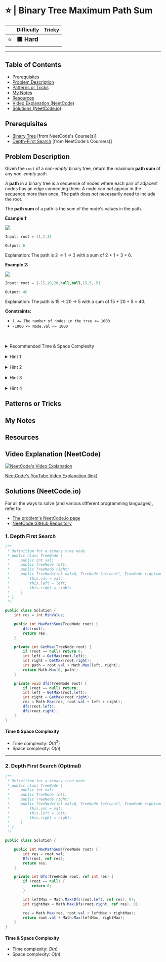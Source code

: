 # ⭐ | Binary Tree Maximum Path Sum

|   | Difficulty | Tricky |
|---|------------|--------|
| <big>⭐<big> | <big>**🟥 Hard**</big> | <big></big> |


---

## Table of Contents

- [Prerequisites](#prerequisites)
- [Problem Description](#problem-description)
- [Patterns or Tricks](#patterns-or-tricks)
- [My Notes](#my-notes)
- [Resources](#resources)
- [Video Explanation (NeetCode)](#video-explanation-neetcode)
- [Solutions (NeetCode.io)](#solutions-neetcodeio)
    


## Prerequisites
- [Binary Tree](https://neetcode.io/courses/dsa-for-beginners/16) [from NeetCode's Course(s)]
- [Depth-First Search](https://neetcode.io/courses/dsa-for-beginners/19) [from NeetCode's Course(s)]


## Problem Description
Given the `root` of a *non-empty* binary tree, return the maximum **path sum** of any *non-empty* path.

A **path** in a binary tree is a sequence of nodes where each pair of adjacent nodes has an edge connecting them. A node can *not* appear in the sequence more than once. The path does *not* necessarily need to include the root.

The **path sum** of a path is the sum of the node's values in the path.

**Example 1:**

![](https://imagedelivery.net/CLfkmk9Wzy8_9HRyug4EVA/9896b041-9021-44c2-ab3e-5cff76adf100/public)

```java
Input: root = [1,2,3]

Output: 6
```

Explanation: The path is 2 -> 1 -> 3 with a sum of 2 + 1 + 3 = 6.

**Example 2:**

![](https://imagedelivery.net/CLfkmk9Wzy8_9HRyug4EVA/19ce1187-387e-4323-f2c9-1a317ab36200/public)

```java
Input: root = [-15,10,20,null,null,15,5,-5]

Output: 40
```

Explanation: The path is 15 -> 20 -> 5 with a sum of 15 + 20 + 5 = 40.

**Constraints:**
* `1 <= The number of nodes in the tree <= 1000`.
* `-1000 <= Node.val <= 1000`

<br>
<br>
<details class="hint-accordion">  
    <summary>Recommended Time & Space Complexity</summary>
    <p>
    You should aim for a solution with <code>O(n)</code> time and <code>O(n)</code> space, where <code>n</code> is the number of nodes in the given tree.
    </p>
</details>

<br>
<details class="hint-accordion">  
    <summary>Hint 1</summary>
    <p>
    A brute force solution would involve checking the path sum between every pair of nodes in the tree, leading to an <code>O(n^2)</code> time complexity. Can you think of a more efficient approach? Consider what information you would need at each node to calculate the path sum if it passes through the current node.
    </p>
</details>

<br>
<details class="hint-accordion">  
    <summary>Hint 2</summary>
    <p>
    At a node, there are three scenarios to compute the maximum path sum that includes the current node. One includes both the left and right subtrees, with the current node as the connecting node. Another path sum includes only one of the subtrees (either left or right), but not both. Another considers the path sum extending from the current node to the parent. However, the parent’s contribution is computed during the traversal at the parent node. Can you implement this? 
    </p>
</details>

<br>
<details class="hint-accordion">  
    <summary>Hint 3</summary>
    <p>
    We can use the Depth First Search (DFS) algorithm to traverse the tree. We maintain a global variable to track the maximum path sum. At each node, we first calculate the maximum path sum from the left and right subtrees by traversing them. After that, we compute the maximum path sum at the current node. This approach follows a post-order traversal, where we visit the subtrees before processing the current node.
    </p>
</details>

<br>
<details class="hint-accordion">  
    <summary>Hint 4</summary>
    <p>
    We return the maximum path sum from the current node to its parent, considering only one of the subtrees (either left or right) to extend the path. While calculating the left and right subtree path sums, we also ensure that we take the maximum with <code>0</code> to avoid negative sums, indicating that we should not include the subtree path in the calculation of the maximum path at the current node.
    </p>
</details>

## Patterns or Tricks
<!-- This section is for any patterns or tricks noticed/spotted when solving the question which we can use as an indication of using the same approach(es) used here when facing another problems somewhat like this. -->

## My Notes


## Resources


## Video Explanation (NeetCode)
[![NeetCode's Video Explanation](https://img.youtube.com/vi/Hr5cWUld4vU/0.jpg)](https://www.youtube.com/watch?v=Hr5cWUld4vU)

[NeetCode's YouTube Video Explanation (link)](https://www.youtube.com/watch?v=Hr5cWUld4vU)


## Solutions (NeetCode.io)
For all the ways to solve (and various different programming languages), refer to:
- [The problem's NeetCode.io page](https://neetcode.io/problems/binary-tree-maximum-path-sum)
- [NeetCode GitHub Repository](https://github.com/neetcode-gh/leetcode)

### 1. Depth First Search






```csharp
/**
 * Definition for a binary tree node.
 * public class TreeNode {
 *     public int val;
 *     public TreeNode left;
 *     public TreeNode right;
 *     public TreeNode(int val=0, TreeNode left=null, TreeNode right=null) {
 *         this.val = val;
 *         this.left = left;
 *         this.right = right;
 *     }
 * }
 */

public class Solution {
    int res = int.MinValue;

    public int MaxPathSum(TreeNode root) {
        dfs(root);
        return res;
    }

    private int GetMax(TreeNode root) {
        if (root == null) return 0;
        int left = GetMax(root.left);
        int right = GetMax(root.right);
        int path = root.val + Math.Max(left, right);
        return Math.Max(0, path);
    }

    private void dfs(TreeNode root) {
        if (root == null) return;
        int left = GetMax(root.left);
        int right = GetMax(root.right);
        res = Math.Max(res, root.val + left + right);
        dfs(root.left);
        dfs(root.right);
    }
}
```




#### Time & Space Complexity

* Time complexity: $O(n ^ 2)$
* Space complexity: $O(n)$

---

### 2. Depth First Search (Optimal)






```csharp
/**
 * Definition for a binary tree node.
 * public class TreeNode {
 *     public int val;
 *     public TreeNode left;
 *     public TreeNode right;
 *     public TreeNode(int val=0, TreeNode left=null, TreeNode right=null) {
 *         this.val = val;
 *         this.left = left;
 *         this.right = right;
 *     }
 * }
 */

public class Solution {

    public int MaxPathSum(TreeNode root) {
        int res = root.val;
        Dfs(root, ref res);
        return res;
    }

    private int Dfs(TreeNode root, ref int res) {
        if (root == null) {
            return 0;
        }

        int leftMax = Math.Max(Dfs(root.left, ref res), 0);
        int rightMax = Math.Max(Dfs(root.right, ref res), 0);

        res = Math.Max(res, root.val + leftMax + rightMax);
        return root.val + Math.Max(leftMax, rightMax);
    }
}
```




#### Time & Space Complexity

* Time complexity: $O(n)$
* Space complexity: $O(n)$
